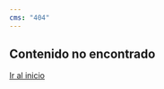```yaml
---
cms: "404"
---
```


<section id="error404">

# Contenido no encontrado

[Ir al inicio](/es)

</section>
